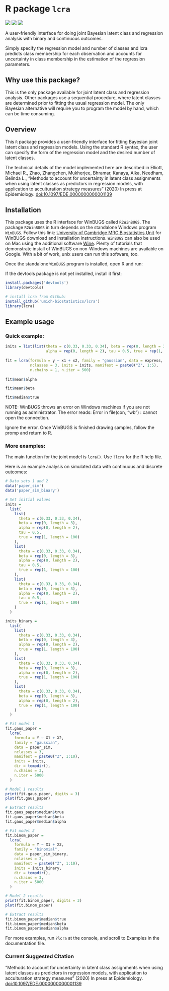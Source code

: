 
<!-- README.md is generated from README.Rmd. Please edit that file -->

# R package `lcra`

[![](https://img.shields.io/badge/doi-10.1097/EDE.0000000000001139-yellow.svg)](https://doi.org/10.1097/EDE.0000000000001139)
[![](https://img.shields.io/badge/devel%20version-1.0.0.9000-blue.svg)](https://github.com/umich-biostatistics/lcra)
[![](https://img.shields.io/github/languages/code-size/umich-biostatistics/lcra.svg)](https://github.com/umich-biostatistics/lcra)

A user-friendly interface for doing joint Bayesian latent class and
regression analysis with binary and continuous outcomes.

Simply specify the regression model and number of classes and lcra
predicts class membership for each observation and accounts for
uncertainty in class membership in the estimation of the regression
parameters.

## Why use this package?

This is the only package available for joint latent class and regression
analysis. Other packages use a sequential procedure, where latent
classes are determined prior to fitting the usual regression model. The
only Bayesian alternative will require you to program the model by hand,
which can be time consuming.

## Overview

This `R` package provides a user-friendly interface for fitting Bayesian
joint latent class and regression models. Using the standard R syntax,
the user can specify the form of the regression model and the desired
number of latent classes.

The technical details of the model implemented here are described in
Elliott, Michael R., Zhao, Zhangchen, Mukherjee, Bhramar, Kanaya, Alka,
Needham, Belinda L., “Methods to account for uncertainty in latent class
assignments when using latent classes as predictors in regression
models, with application to acculturation strategy measures” (2020) In
press at Epidemiology. <doi:10.1097/EDE.0000000000001139>

## Installation

This package uses the R interface for WinBUGS called `R2WinBUGS`. The
package `R2WinBUGS` in turn depends on the standalone Windows program
`WinBUGS`. Follow this link: [University of Cambridge MRC Biostatistics
Unit](https://www.mrc-bsu.cam.ac.uk/software/bugs/the-bugs-project-winbugs/)
for WinBUGS download and installation instructions. `WinBUGS` can also
be used on Mac using the additional software
[Wine](https://www.winehq.org/). Plenty of tutorials that demonstrate
install of WinBUGS on non-Windows machines are available on Google. With
a bit of work, unix users can run this software, too.

Once the standalone `WinBUGS` program is installed, open R and run:

If the devtools package is not yet installed, install it first:

``` r
install.packages('devtools')
library(devtools)
```

``` r
# install lcra from Github:
install_github('umich-biostatistics/lcra') 
library(lcra)
```

## Example usage

### Quick example:

``` r
inits = list(list(theta = c(0.33, 0.33, 0.34), beta = rep(0, length = 3), 
                  alpha = rep(0, length = 2), tau = 0.5, true = rep(1, length = nrow(express))))
         
fit = lcra(formula = y ~ x1 + x2, family = "gaussian", data = express,
           nclasses = 3, inits = inits, manifest = paste0("Z", 1:5),
           n.chains = 1, n.iter = 500)
  
fit$mean$alpha

fit$mean$beta

fit$median$true
```

NOTE: WinBUGS throws an error on Windows machines if you are not running
as administrator. The error reads: Error in file(con, “wb”) : cannot
open the connection.

Ignore the error. Once WinBUGS is finished drawing samples, follow the
promp and return to R.

### More examples:

The main function for the joint model is `lcra()`. Use `?lcra` for the R
help file.

Here is an example analysis on simulated data with continuous and
discrete outcomes:

``` r
# Data sets 1 and 2
data('paper_sim')
data('paper_sim_binary')

# Set initial values
inits =
  list(
    list(
      theta = c(0.33, 0.33, 0.34),
      beta = rep(0, length = 3),
      alpha = rep(0, length = 2),
      tau = 0.5,
      true = rep(1, length = 100)
    ),
    list(
      theta = c(0.33, 0.33, 0.34),
      beta = rep(0, length = 3),
      alpha = rep(0, length = 2),
      tau = 0.5,
      true = rep(1, length = 100)
    ),
    list(
      theta = c(0.33, 0.33, 0.34),
      beta = rep(0, length = 3),
      alpha = rep(0, length = 2),
      tau = 0.5,
      true = rep(1, length = 100)
    )
  )

inits_binary =
  list(
    list(
      theta = c(0.33, 0.33, 0.34),
      beta = rep(0, length = 3),
      alpha = rep(0, length = 2),
      true = rep(1, length = 100)
    ),
    list(
      theta = c(0.33, 0.33, 0.34),
      beta = rep(0, length = 3),
      alpha = rep(0, length = 2),
      true = rep(1, length = 100)
    ),
    list(
      theta = c(0.33, 0.33, 0.34),
      beta = rep(0, length = 3),
      alpha = rep(0, length = 2),
      true = rep(1, length = 100)
    )
  )

# Fit model 1
fit.gaus_paper =
  lcra(
    formula = Y ~ X1 + X2,
    family = "gaussian",
    data = paper_sim,
    nclasses = 3,
    manifest = paste0("Z", 1:10),
    inits = inits,
    dir = tempdir(),
    n.chains = 3,
    n.iter = 5000
  )

# Model 1 results
print(fit.gaus_paper, digits = 3)
plot(fit.gaus_paper)

# Extract results
fit.gaus_paper$median$true
fit.gaus_paper$median$beta
fit.gaus_paper$median$alpha

# Fit model 2
fit.binom_paper = 
  lcra(
    formula = Y ~ X1 + X2,
    family = "binomial",
    data = paper_sim_binary,
    nclasses = 3,
    manifest = paste0("Z", 1:10),
    inits = inits_binary,
    dir = tempdir(),
    n.chains = 3,
    n.iter = 5000
  )

# Model 2 results
print(fit.binom_paper, digits = 3)
plot(fit.binom_paper)

# Extract results
fit.binom_paper$median$true
fit.binom_paper$median$beta
fit.binom_paper$median$alpha
```

For more examples, run `?lcra` at the console, and scroll to Examples in
the documentation file.

### Current Suggested Citation

“Methods to account for uncertainty in latent class assignments when
using latent classes as predictors in regression models, with
application to acculturation strategy measures” (2020) In press at
Epidemiology. <doi:10.1097/EDE.0000000000001139>
